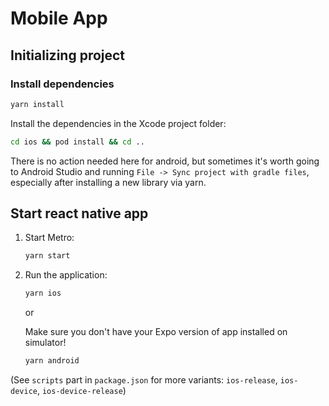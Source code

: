 # Mobile App

## Initializing project

### Install dependencies

```sh
yarn install
```

Install the dependencies in the Xcode project folder:
```sh
cd ios && pod install && cd ..
```
There is no action needed here for android, but sometimes it's worth going to Android Studio and running `File -> Sync project with gradle files`, especially after installing a new library via yarn.

## Start react native app

1. Start Metro:
    ```sh
    yarn start
    ```
2. Run the application:
    ```sh
    yarn ios
    ```
    or

    Make sure you don't have your Expo version of app installed on simulator!
    ```sh
    yarn android
    ```

(See `scripts` part in `package.json` for more variants: `ios-release`, `ios-device`, `ios-device-release`)
